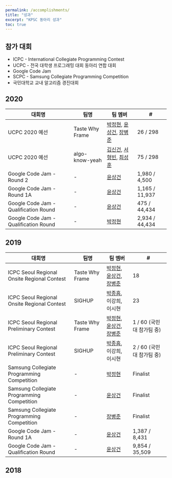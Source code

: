 ```yaml
---
permalink: /accomplishments/
title: "성과"
excerpt: "KPSC 동아리 성과"
toc: true
---
```


## 참가 대회
* ICPC - International Collegiate Programming Contest
* UCPC - 전국 대학생 프로그래밍 대회 동아리 연합 대회
* Google Code Jam
* SCPC - Samsung Collegiate Programming Competition
* 국민대학교 교내 알고리즘 경진대회

## 2020

| 대회명                                | 팀명 | 팀 멤버 | #              |
| ------------------------------------- | ---- | ------- | -------------- |
| UCPC 2020 예선                         | Taste Why Frame | [박정현](https://boj.kr/u/pjh9996), [윤상건](https://boj.kr/u/ggj06281), [장병준](https://boj.kr/u/sunjbs98)  | 26 / 298  |
| UCPC 2020 예선                         | algo-know-yeah | [김신건](https://boj.kr/u/singun11), [서형빈](https://boj.kr/u/antifly55), [최성훈](https://boj.kr/u/loes353)  | 75 / 298  |
| Google Code Jam - Round 2             | -               | [윤상건](https://boj.kr/u/ggj06281)  | 1,980 / 4,500  |
| Google Code Jam - Round 1A            | -               | [윤상건](https://boj.kr/u/ggj06281)  | 1,165 / 11,937 |
| Google Code Jam - Qualification Round | -               | [윤상건](https://boj.kr/u/ggj06281)  | 475 / 44,434   |
| Google Code Jam - Qualification Round | -               | [박정현](https://boj.kr/u/pjh9996)  | 2,934 / 44,434 |

## 2019

| 대회명                                      | 팀명            | 팀 멤버                | #                         |
|---------------------------------------------|-----------------|------------------------|---------------------------|
| ICPC Seoul Regional Onsite Regional Contest | Taste Why Frame | [박정현](https://boj.kr/u/pjh9996), [윤상건](https://boj.kr/u/ggj06281), [장병준](https://boj.kr/u/sunjbs98) | 18                        |
| ICPC Seoul Regional Onsite Regional Contest | SIGHUP          | [박종흠](https://boj.kr/u/whdgmawkd), 이강희, 이시현 | 23                        |
| ICPC Seoul Regional Preliminary Contest     | Taste Why Frame | [박정현](https://boj.kr/u/pjh9996), [윤상건](https://boj.kr/u/ggj06281), [장병준](https://boj.kr/u/sunjbs98) | 1 / 60 (국민대 참가팀 중) |
| ICPC Seoul Regional Preliminary Contest     | SIGHUP          | [박종흠](https://boj.kr/u/whdgmawkd), 이강희, 이시현 | 2 / 60 (국민대 참가팀 중) |
| Samsung Collegiate Programming Competition  | -               | [박정현](https://boj.kr/u/pjh9996)                 | Finalist                  |
| Samsung Collegiate Programming Competition  | -               | [윤상건](https://boj.kr/u/ggj06281)                 | Finalist                  |
| Samsung Collegiate Programming Competition  | -               | [장병준](https://boj.kr/u/sunjbs98)                 | Finalist                  |
| Google Code Jam - Round 1A                  | -               | [윤상건](https://boj.kr/u/ggj06281)                 | 1,387 / 8,431             |
| Google Code Jam - Qualification Round       | -               | [윤상건](https://boj.kr/u/ggj06281)                 | 9,854 / 35,509            |

## 2018
